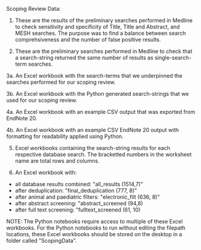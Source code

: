 Scoping Review Data:

1. These are the results of the preliminary searches performed in Medline to check sensitivity and specificity 
of Title, Title and Abstract, and MESH searches. The purpose was to find a balance between search comprehsiveness 
and the number of false positive results.

2. These are the preliminary searches performed in Medline to check that a search-string returned the same number 
of results as single-search-term searches.

3a. An Excel workbook with the search-terms that we underpinned the searches performed for our scoping review.

3b. An Excel workbook with the Python generated search-strings that we used for our scoping review.

4a. An Excel workbook with an example CSV output that was exported from EndNote 20.

4b. An Excel workbook with an example CSV EndNote 20 output with formatting for readability applied using Python.

5. Excel workbooks containing the search-string results for each respective database search. 
The bracketted numbers in the worksheet name are total rows and columns.

6. An Excel workbook with:
 - all database results combined: "all_results (1514,7)"
 - after deduplication: "final_deduplication (777, 8)"
 - after animal and paediatric filters: "electronic_filt (636, 8)"
 - after abstract screening: "abstract_screened (94,8) 
 - after full text screening: "fulltext_screened (61, 10)

NOTE:
The Python notebooks require access to multiple of these Excel workbooks.  For the Python notebooks to run
without editing the filepath locations, these Excel workbooks should be stored on the desktop in a folder 
called "ScopingData". 
